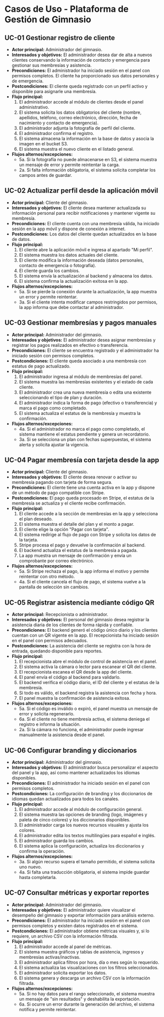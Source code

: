 # Casos de Uso - Plataforma de Gestión de Gimnasio

## UC-01 Gestionar registro de cliente
- **Actor principal:** Administrador del gimnasio.
- **Interesados y objetivos:** El administrador desea dar de alta a nuevos clientes conservando la información de contacto y emergencia para gestionar sus membresías y asistencia.
- **Precondiciones:** El administrador ha iniciado sesión en el panel con permisos completos. El cliente ha proporcionado sus datos personales y de emergencia.
- **Postcondiciones:** El cliente queda registrado con un perfil activo y disponible para asignarle una membresía.
- **Flujo principal:**
  1. El administrador accede al módulo de clientes desde el panel administrativo.
  2. El sistema solicita los datos obligatorios del cliente (nombre, apellidos, teléfono, correo electrónico, dirección, fecha de nacimiento y contacto de emergencia).
  3. El administrador adjunta la fotografía de perfil del cliente.
  4. El administrador confirma el registro.
  5. El sistema almacena la información en la base de datos y asocia la imagen en el bucket S3.
  6. El sistema muestra el nuevo cliente en el listado general.
- **Flujos alternos/excepciones:**
  - 5a. Si la fotografía no puede almacenarse en S3, el sistema muestra un mensaje de error y permite reintentar la carga.
  - 2a. Si falta información obligatoria, el sistema solicita completar los campos antes de guardar.

## UC-02 Actualizar perfil desde la aplicación móvil
- **Actor principal:** Cliente del gimnasio.
- **Interesados y objetivos:** El cliente desea mantener actualizada su información personal para recibir notificaciones y mantener vigente su membresía.
- **Precondiciones:** El cliente cuenta con una membresía válida, ha iniciado sesión en la app móvil y dispone de conexión a internet.
- **Postcondiciones:** Los datos del cliente quedan actualizados en la base de datos.
- **Flujo principal:**
  1. El cliente abre la aplicación móvil e ingresa al apartado "Mi perfil".
  2. El sistema muestra los datos actuales del cliente.
  3. El cliente modifica la información deseada (datos personales, contacto de emergencia o fotografía).
  4. El cliente guarda los cambios.
  5. El sistema envía la actualización al backend y almacena los datos.
  6. El sistema confirma la actualización exitosa en la app.
- **Flujos alternos/excepciones:**
  - 5a. Si se pierde la conexión durante la actualización, la app muestra un error y permite reintentar.
  - 3a. Si el cliente intenta modificar campos restringidos por permisos, la app informa que debe contactar al administrador.

## UC-03 Gestionar membresías y pagos manuales
- **Actor principal:** Administrador del gimnasio.
- **Interesados y objetivos:** El administrador desea asignar membresías y registrar los pagos realizados en efectivo o transferencia.
- **Precondiciones:** El cliente se encuentra registrado y el administrador ha iniciado sesión con permisos completos.
- **Postcondiciones:** El cliente queda asociado a una membresía con estatus de pago actualizado.
- **Flujo principal:**
  1. El administrador ingresa al módulo de membresías del panel.
  2. El sistema muestra las membresías existentes y el estado de cada cliente.
  3. El administrador crea una nueva membresía o edita una existente seleccionando el tipo de plan y duración.
  4. El administrador indica la forma de pago (efectivo o transferencia) y marca el pago como completado.
  5. El sistema actualiza el estatus de la membresía y muestra la confirmación.
- **Flujos alternos/excepciones:**
  - 4a. Si el administrador no marca el pago como completado, el sistema mantiene el estatus pendiente y genera un recordatorio.
  - 3a. Si se selecciona un plan con fechas superpuestas, el sistema alerta y solicita ajustar la vigencia.

## UC-04 Pagar membresía con tarjeta desde la app
- **Actor principal:** Cliente del gimnasio.
- **Interesados y objetivos:** El cliente desea renovar o activar su membresía pagando con tarjeta de forma segura.
- **Precondiciones:** El cliente tiene una cuenta activa en la app y dispone de un método de pago compatible con Stripe.
- **Postcondiciones:** El pago queda procesado en Stripe, el estatus de la membresía se actualiza y el cliente recibe confirmación.
- **Flujo principal:**
  1. El cliente accede a la sección de membresías en la app y selecciona el plan deseado.
  2. El sistema muestra el detalle del plan y el monto a pagar.
  3. El cliente elige la opción "Pagar con tarjeta".
  4. El sistema redirige al flujo de pago con Stripe y solicita los datos de la tarjeta.
  5. Stripe procesa el pago y devuelve la confirmación al backend.
  6. El backend actualiza el estatus de la membresía a pagada.
  7. La app muestra un mensaje de confirmación y envía un comprobante por correo electrónico.
- **Flujos alternos/excepciones:**
  - 5a. Si Stripe rechaza el pago, la app informa el motivo y permite reintentar con otro método.
  - 4a. Si el cliente cancela el flujo de pago, el sistema vuelve a la pantalla de selección sin cambios.

## UC-05 Registrar asistencia mediante código QR
- **Actor principal:** Recepcionista o administrador.
- **Interesados y objetivos:** El personal del gimnasio desea registrar la asistencia diaria de los clientes de forma rápida y confiable.
- **Precondiciones:** El backend generó el código único diario y los clientes cuentan con un QR vigente en la app. El recepcionista ha iniciado sesión en el panel con permisos adecuados.
- **Postcondiciones:** La asistencia del cliente se registra con la hora de entrada, quedando disponible para reportes.
- **Flujo principal:**
  1. El recepcionista abre el módulo de control de asistencia en el panel.
  2. El sistema activa la cámara o lector para escanear el QR del cliente.
  3. El recepcionista escanea el QR desde la app del cliente.
  4. El panel envía el código al backend para validarlo.
  5. El backend verifica el código diario, el ID del cliente y el estatus de la membresía.
  6. Si todo es válido, el backend registra la asistencia con fecha y hora.
  7. El panel muestra la confirmación de asistencia exitosa.
- **Flujos alternos/excepciones:**
  - 5a. Si el código es inválido o expiró, el panel muestra un mensaje de error y solicita regenerarlo.
  - 6a. Si el cliente no tiene membresía activa, el sistema deniega el registro e informa la situación.
  - 2a. Si la cámara no funciona, el administrador puede ingresar manualmente la asistencia desde el panel.

## UC-06 Configurar branding y diccionarios
- **Actor principal:** Administrador del gimnasio.
- **Interesados y objetivos:** El administrador busca personalizar el aspecto del panel y la app, así como mantener actualizados los idiomas disponibles.
- **Precondiciones:** El administrador ha iniciado sesión en el panel con permisos completos.
- **Postcondiciones:** La configuración de branding y los diccionarios de idiomas quedan actualizados para todos los canales.
- **Flujo principal:**
  1. El administrador accede al módulo de configuración general.
  2. El sistema muestra las opciones de branding (logo, imágenes y paleta de cinco colores) y los diccionarios disponibles.
  3. El administrador carga los nuevos recursos visuales y ajusta los colores.
  4. El administrador edita los textos multilingües para español e inglés.
  5. El administrador guarda los cambios.
  6. El sistema aplica la configuración, actualiza los diccionarios y confirma la operación.
- **Flujos alternos/excepciones:**
  - 3a. Si algún recurso supera el tamaño permitido, el sistema solicita uno nuevo.
  - 4a. Si falta una traducción obligatoria, el sistema impide guardar hasta completarla.

## UC-07 Consultar métricas y exportar reportes
- **Actor principal:** Administrador del gimnasio.
- **Interesados y objetivos:** El administrador quiere visualizar el desempeño del gimnasio y exportar información para análisis externo.
- **Precondiciones:** El administrador ha iniciado sesión en el panel con permisos completos y existen datos registrados en el sistema.
- **Postcondiciones:** El administrador obtiene métricas visuales y, si lo requiere, un archivo CSV con la información filtrada.
- **Flujo principal:**
  1. El administrador accede al panel de métricas.
  2. El sistema muestra gráficos y tablas de asistencia, ingresos y membresías activas/inactivas.
  3. El administrador aplica filtros por hora, día o mes según lo requerido.
  4. El sistema actualiza las visualizaciones con los filtros seleccionados.
  5. El administrador solicita exportar los datos.
  6. El sistema genera y descarga un archivo CSV con la información filtrada.
- **Flujos alternos/excepciones:**
  - 5a. Si no hay datos para el rango seleccionado, el sistema muestra un mensaje de "sin resultados" y deshabilita la exportación.
  - 6a. Si ocurre un error durante la generación del archivo, el sistema notifica y permite reintentar.
